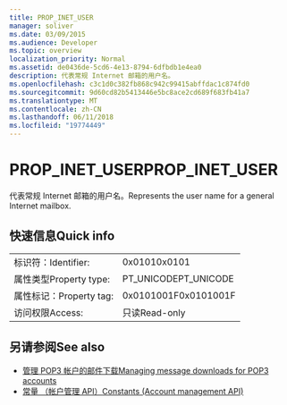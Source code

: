 ```yaml
---
title: PROP_INET_USER
manager: soliver
ms.date: 03/09/2015
ms.audience: Developer
ms.topic: overview
localization_priority: Normal
ms.assetid: de0436de-5cd6-4e13-8794-6dfbdb1e4ea0
description: 代表常规 Internet 邮箱的用户名。
ms.openlocfilehash: c3c1d0c382fb868c942c99415abffdac1c874fd0
ms.sourcegitcommit: 9d60cd82b5413446e5bc8ace2cd689f683fb41a7
ms.translationtype: MT
ms.contentlocale: zh-CN
ms.lasthandoff: 06/11/2018
ms.locfileid: "19774449"
---
```

# <a name="propinetuser"></a><span data-ttu-id="fc465-103">PROP_INET_USER</span><span class="sxs-lookup"><span data-stu-id="fc465-103">PROP_INET_USER</span></span>

<span data-ttu-id="fc465-104">代表常规 Internet 邮箱的用户名。</span><span class="sxs-lookup"><span data-stu-id="fc465-104">Represents the user name for a general Internet mailbox.</span></span>
  
## <a name="quick-info"></a><span data-ttu-id="fc465-105">快速信息</span><span class="sxs-lookup"><span data-stu-id="fc465-105">Quick info</span></span>

|||
|:-----|:-----|
|<span data-ttu-id="fc465-106">标识符：</span><span class="sxs-lookup"><span data-stu-id="fc465-106">Identifier:</span></span>  <br/> |<span data-ttu-id="fc465-107">0x0101</span><span class="sxs-lookup"><span data-stu-id="fc465-107">0x0101</span></span>  <br/> |
|<span data-ttu-id="fc465-108">属性类型</span><span class="sxs-lookup"><span data-stu-id="fc465-108">Property type:</span></span>  <br/> |<span data-ttu-id="fc465-109">PT_UNICODE</span><span class="sxs-lookup"><span data-stu-id="fc465-109">PT_UNICODE</span></span>  <br/> |
|<span data-ttu-id="fc465-110">属性标记：</span><span class="sxs-lookup"><span data-stu-id="fc465-110">Property tag:</span></span>  <br/> |<span data-ttu-id="fc465-111">0x0101001F</span><span class="sxs-lookup"><span data-stu-id="fc465-111">0x0101001F</span></span>  <br/> |
|<span data-ttu-id="fc465-112">访问权限</span><span class="sxs-lookup"><span data-stu-id="fc465-112">Access:</span></span>  <br/> |<span data-ttu-id="fc465-113">只读</span><span class="sxs-lookup"><span data-stu-id="fc465-113">Read-only</span></span>  <br/> |
   
## <a name="see-also"></a><span data-ttu-id="fc465-114">另请参阅</span><span class="sxs-lookup"><span data-stu-id="fc465-114">See also</span></span>

- [<span data-ttu-id="fc465-115">管理 POP3 帐户的邮件下载</span><span class="sxs-lookup"><span data-stu-id="fc465-115">Managing message downloads for POP3 accounts</span></span>](managing-message-downloads-for-pop3-accounts.md) 
- [<span data-ttu-id="fc465-116">常量 （帐户管理 API）</span><span class="sxs-lookup"><span data-stu-id="fc465-116">Constants (Account management API)</span></span>](constants-account-management-api.md)

